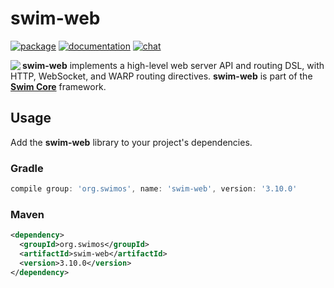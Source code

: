 # swim-web

[![package](https://img.shields.io/maven-central/v/org.swimos/swim-util?label=maven)](https://mvnrepository.com/artifact/org.swimos/swim-web)
[![documentation](https://img.shields.io/badge/doc-JavaDoc-blue.svg)](https://docs.swimos.org/java/latest/swim.web/module-summary.html)
[![chat](https://img.shields.io/badge/chat-Gitter-green.svg)](https://gitter.im/swimos/community)

<a href="https://www.swimos.org"><img src="https://docs.swimos.org/readme/marlin-blue.svg" align="left"></a>

**swim-web** implements a high-level web server API and routing DSL, with HTTP,
WebSocket, and WARP routing directives.  **swim-web** is part of the
[**Swim Core**](https://github.com/swimos/swim/tree/master/swim-system-java/swim-core-java) framework.

## Usage

Add the **swim-web** library to your project's dependencies.

### Gradle

```groovy
compile group: 'org.swimos', name: 'swim-web', version: '3.10.0'
```

### Maven

```xml
<dependency>
  <groupId>org.swimos</groupId>
  <artifactId>swim-web</artifactId>
  <version>3.10.0</version>
</dependency>
```
